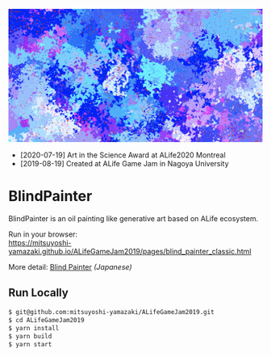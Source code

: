 ![](resources/docs/image001.png)

- [2020-07-19] Art in the Science Award at ALife2020 Montreal
- [2019-08-19] Created at ALife Game Jam in Nagoya University

# BlindPainter

BlindPainter is an oil painting like generative art based on ALife ecosystem.

Run in your browser:  
https://mitsuyoshi-yamazaki.github.io/ALifeGameJam2019/pages/blind_painter_classic.html

More detail: [Blind Painter](https://note.com/_mitsuyoshi/n/nc96d3f0a8565) *(Japanese)*

## Run Locally

```shell
$ git@github.com:mitsuyoshi-yamazaki/ALifeGameJam2019.git
$ cd ALifeGameJam2019
$ yarn install
$ yarn build
$ yarn start
```
